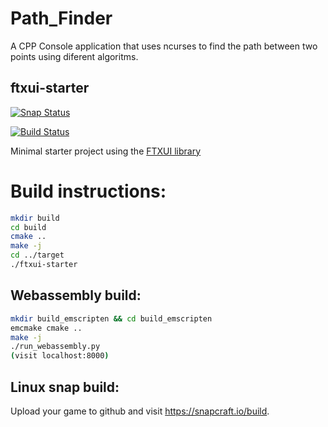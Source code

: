 # Path_Finder
A CPP Console application that uses ncurses to find the path between two points using diferent algoritms.


ftxui-starter
-------------

[![Snap Status](https://build.snapcraft.io/badge/ArthurSonzogni/ftxui-starter.svg)](https://build.snapcraft.io/user/ArthurSonzogni/ftxui-starter)

[![Build Status](https://travis-ci.com/ArthurSonzogni/ftxui-starter.svg?branch=master)](https://travis-ci.com/ArthurSonzogni/ftxui-starter)

Minimal starter project using the [FTXUI library](https://github.com/ArthurSonzogni/ftxui)


# Build instructions:
~~~bash
mkdir build
cd build
cmake ..
make -j
cd ../target
./ftxui-starter
~~~

## Webassembly build:
~~~bash
mkdir build_emscripten && cd build_emscripten
emcmake cmake ..
make -j
./run_webassembly.py
(visit localhost:8000)
~~~

## Linux snap build:
Upload your game to github and visit https://snapcraft.io/build.
